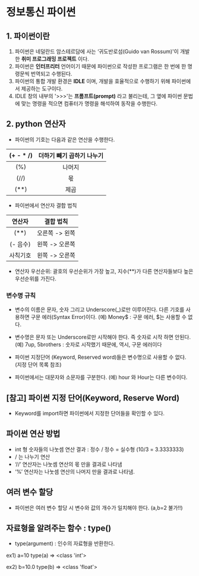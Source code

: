 # 정보통신 파이썬 
## 1. 파이썬이란
1. 파이썬은 네덜란드 암스테르담에 사는 ‘귀도반로섬(Guido van Rossum)'이 개발한 __취미 프로그래밍 프로젝트__ 이다.
2. 파이썬은 __인터프리터__ 언어이기 때문에 파이썬으로 작성한 프로그램은 한 번에 한 명령문씩 번역되고 수행된다.
3. 파이썬의 통합 개발 환경은 __IDLE__ 이며, 개발을 효율적으로 수행하기 위해 파이썬에서 제공하는 도구이다. 
4. IDLE 창의 내부의 '>>>'는 __프롬프트(prompt)__ 라고 불리는테, 그 옆에 파이썬 문법에 맞는 명령을 적으면 컴퓨터가 명령을 해석하여 동작을 수행한다.

## 2. python 연산자

* 파이썬의 기호는 다음과 같은 연산을 수행한다.

| (+ - * /) | 더하기 빼기 곱하기 나누기|
| :---: | :---: |
(%) | 나머지 
(//) | 몫 
(**) | 제곱

* 파이썬에서 연산자 결합 법칙

| 연산자 |결합 법칙|
| :---: | :---: |
(**) | 오른쪽 -> 왼쪽 
(- 음수) | 왼쪽 -> 오른쪽
사칙기호 | 왼쪽 -> 오른쪽

* 연산자 우선순위: 괄호의 우선순위가 가장 높고, 지수(**)가 다른 연산자들보다 높은 우선순위를 가진다.

### 변수명 규칙
- 변수의 이름은 문자, 숫자 그리고 Underscore(_)로만 이루어진다.
다른 기호를 사용하면 구문 에러(Syntax Error)이다. 
(예) Money$  : 구문 에러, $는 사용할 수 없다.

- 변수명은 문자 또는 Underscore로만 시작해야 한다. 즉 숫자로 시작 하면 안된다.
(예) 7up, 5brothers : 숫자로 시작했기 때문에, 역시, 구문 에러이다

- 파이썬 지정단어 (Keyword, Reserved word)들은 변수명으로 사용할 수 없다.
(지정 단어 목록 참조)

- 파이썬에서는 대문자와 소문자를 구분한다.
(예) hour 와 Hour는 다른 변수이다.

## [참고] 파이썬 지정 단어(Keyword, Reserve Word)
* Keyword를 import하면 파이썬에서 지정한 단어들을 확인할 수 있다.

## 파이썬 연산 방법
- int 형 숫자들의 나눗셈 연산 결과 : 정수 / 정수 = 실수형 (10/3 = 3.3333333)
- / 는 나누기 연산
- ‘//’   연산자는 나눗셈 연산의 몫 만을 결과로 나타냄 
- ‘%’ 연산자는 나눗셈 연산의 나머지 만을 결과로 나타냄.


## 여러 변수 할당
- 파이썬은 여러 변수 할당 시 변수와 값의 개수가 일치해야 한다. (a,b=2 불가!!)

## 자료형을 알려주는 함수 : type()
* type(argument) : 인수의 자료형을 반환한다.

ex1) a=10 type(a) => <class 'int'>

ex2) b=10.0 type(b) => <class 'float'>




